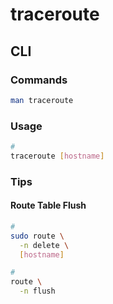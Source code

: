 # traceroute

## CLI

### Commands

```sh
man traceroute
```

### Usage

```sh
#
traceroute [hostname]
```

### Tips

#### Route Table Flush

```sh
#
sudo route \
  -n delete \
  [hostname]

#
route \
  -n flush
```
